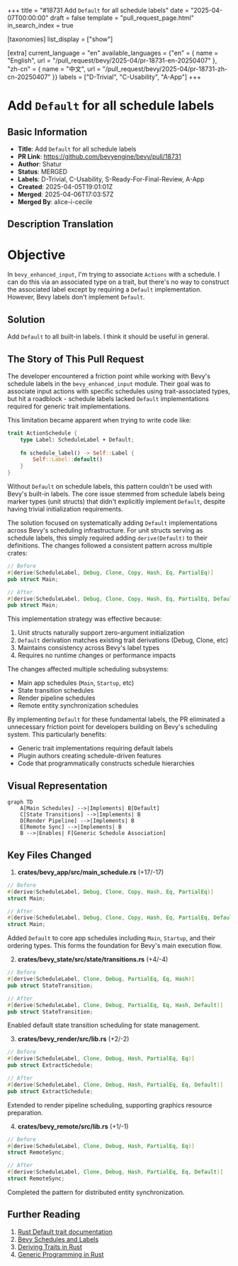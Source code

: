 +++
title = "#18731 Add `Default` for all schedule labels"
date = "2025-04-07T00:00:00"
draft = false
template = "pull_request_page.html"
in_search_index = true

[taxonomies]
list_display = ["show"]

[extra]
current_language = "en"
available_languages = {"en" = { name = "English", url = "/pull_request/bevy/2025-04/pr-18731-en-20250407" }, "zh-cn" = { name = "中文", url = "/pull_request/bevy/2025-04/pr-18731-zh-cn-20250407" }}
labels = ["D-Trivial", "C-Usability", "A-App"]
+++

# Add `Default` for all schedule labels

## Basic Information
- **Title**: Add `Default` for all schedule labels
- **PR Link**: https://github.com/bevyengine/bevy/pull/18731
- **Author**: Shatur
- **Status**: MERGED
- **Labels**: D-Trivial, C-Usability, S-Ready-For-Final-Review, A-App
- **Created**: 2025-04-05T19:01:01Z
- **Merged**: 2025-04-06T17:03:57Z
- **Merged By**: alice-i-cecile

## Description Translation
# Objective

In `bevy_enhanced_input`, I'm trying to associate `Actions` with a schedule. I can do this via an associated type on a trait, but there's no way to construct the associated label except by requiring a `Default` implementation. However, Bevy labels don't implement `Default`.

## Solution

Add `Default` to all built-in labels. I think it should be useful in general.

## The Story of This Pull Request

The developer encountered a friction point while working with Bevy's schedule labels in the `bevy_enhanced_input` module. Their goal was to associate input actions with specific schedules using trait-associated types, but hit a roadblock - schedule labels lacked `Default` implementations required for generic trait implementations.

This limitation became apparent when trying to write code like:

```rust
trait ActionSchedule {
    type Label: ScheduleLabel + Default;
    
    fn schedule_label() -> Self::Label {
        Self::Label::default()
    }
}
```

Without `Default` on schedule labels, this pattern couldn't be used with Bevy's built-in labels. The core issue stemmed from schedule labels being marker types (unit structs) that didn't explicitly implement `Default`, despite having trivial initialization requirements.

The solution focused on systematically adding `Default` implementations across Bevy's scheduling infrastructure. For unit structs serving as schedule labels, this simply required adding `derive(Default)` to their definitions. The changes followed a consistent pattern across multiple crates:

```rust
// Before
#[derive(ScheduleLabel, Debug, Clone, Copy, Hash, Eq, PartialEq)]
pub struct Main;

// After
#[derive(ScheduleLabel, Debug, Clone, Copy, Hash, Eq, PartialEq, Default)]
pub struct Main;
```

This implementation strategy was effective because:
1. Unit structs naturally support zero-argument initialization
2. `Default` derivation matches existing trait derivations (Debug, Clone, etc)
3. Maintains consistency across Bevy's label types
4. Requires no runtime changes or performance impacts

The changes affected multiple scheduling subsystems:
- Main app schedules (`Main`, `Startup`, etc)
- State transition schedules
- Render pipeline schedules
- Remote entity synchronization schedules

By implementing `Default` for these fundamental labels, the PR eliminated a unnecessary friction point for developers building on Bevy's scheduling system. This particularly benefits:
- Generic trait implementations requiring default labels
- Plugin authors creating schedule-driven features
- Code that programmatically constructs schedule hierarchies

## Visual Representation

```mermaid
graph TD
    A[Main Schedules] -->|Implements| B[Default]
    C[State Transitions] -->|Implements| B
    D[Render Pipeline] -->|Implements| B
    E[Remote Sync] -->|Implements| B
    B -->|Enables| F[Generic Schedule Association]
```

## Key Files Changed

1. **crates/bevy_app/src/main_schedule.rs** (+17/-17)
```rust
// Before
#[derive(ScheduleLabel, Debug, Clone, Copy, Hash, Eq, PartialEq)]
struct Main;

// After
#[derive(ScheduleLabel, Debug, Clone, Copy, Hash, Eq, PartialEq, Default)]
struct Main;
```
Added `Default` to core app schedules including `Main`, `Startup`, and their ordering types. This forms the foundation for Bevy's main execution flow.

2. **crates/bevy_state/src/state/transitions.rs** (+4/-4)
```rust
// Before
#[derive(ScheduleLabel, Clone, Debug, PartialEq, Eq, Hash)]
pub struct StateTransition;

// After
#[derive(ScheduleLabel, Clone, Debug, PartialEq, Eq, Hash, Default)]
pub struct StateTransition;
```
Enabled default state transition scheduling for state management.

3. **crates/bevy_render/src/lib.rs** (+2/-2)
```rust
// Before
#[derive(ScheduleLabel, Clone, Debug, Hash, PartialEq, Eq)]
pub struct ExtractSchedule;

// After
#[derive(ScheduleLabel, Clone, Debug, Hash, PartialEq, Eq, Default)]
pub struct ExtractSchedule;
```
Extended to render pipeline scheduling, supporting graphics resource preparation.

4. **crates/bevy_remote/src/lib.rs** (+1/-1)
```rust
// Before
#[derive(ScheduleLabel, Clone, Debug, Hash, PartialEq, Eq)]
struct RemoteSync;

// After 
#[derive(ScheduleLabel, Clone, Debug, Hash, PartialEq, Eq, Default)]
struct RemoteSync;
```
Completed the pattern for distributed entity synchronization.

## Further Reading

1. [Rust Default trait documentation](https://doc.rust-lang.org/std/default/trait.Default.html)
2. [Bevy Schedules and Labels](https://bevyengine.org/learn/book/next/programming/schedules/)
3. [Deriving Traits in Rust](https://doc.rust-lang.org/book/appendix-03-derivable-traits.html)
4. [Generic Programming in Rust](https://doc.rust-lang.org/book/ch10-01-syntax.html)